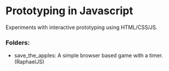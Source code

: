 # Prototyping in Javascript

Experiments with interactive prototyping using HTML/CSS/JS. 

### Folders:
* save_the_apples: A simple browser based game with a timer. (RaphaelJS)
